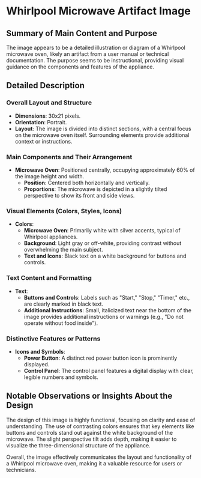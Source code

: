 # Whirlpool Microwave Artifact Image

## Summary of Main Content and Purpose
The image appears to be a detailed illustration or diagram of a Whirlpool microwave oven, likely an artifact from a user manual or technical documentation. The purpose seems to be instructional, providing visual guidance on the components and features of the appliance.

## Detailed Description

### Overall Layout and Structure
- **Dimensions**: 30x21 pixels.
- **Orientation**: Portrait.
- **Layout**: The image is divided into distinct sections, with a central focus on the microwave oven itself. Surrounding elements provide additional context or instructions.

### Main Components and Their Arrangement
- **Microwave Oven**: Positioned centrally, occupying approximately 60% of the image height and width.
    - **Position**: Centered both horizontally and vertically.
    - **Proportions**: The microwave is depicted in a slightly tilted perspective to show its front and side views.

### Visual Elements (Colors, Styles, Icons)
- **Colors**:
    - **Microwave Oven**: Primarily white with silver accents, typical of Whirlpool appliances.
    - **Background**: Light gray or off-white, providing contrast without overwhelming the main subject.
    - **Text and Icons**: Black text on a white background for buttons and controls.

### Text Content and Formatting
- **Text**:
    - **Buttons and Controls**: Labels such as "Start," "Stop," "Timer," etc., are clearly marked in black text.
    - **Additional Instructions**: Small, italicized text near the bottom of the image provides additional instructions or warnings (e.g., "Do not operate without food inside").

### Distinctive Features or Patterns
- **Icons and Symbols**:
    - **Power Button**: A distinct red power button icon is prominently displayed.
    - **Control Panel**: The control panel features a digital display with clear, legible numbers and symbols.

## Notable Observations or Insights About the Design

The design of this image is highly functional, focusing on clarity and ease of understanding. The use of contrasting colors ensures that key elements like buttons and controls stand out against the white background of the microwave. The slight perspective tilt adds depth, making it easier to visualize the three-dimensional structure of the appliance.

Overall, the image effectively communicates the layout and functionality of a Whirlpool microwave oven, making it a valuable resource for users or technicians.